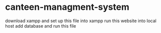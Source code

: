 # canteen-managment-system #
download xampp and set up this file into xampp
run this website into local host
add database and run this file
